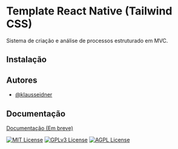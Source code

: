 
# Template React Native (Tailwind CSS)

Sistema de criação e análise de processos estruturado em MVC.

## Instalação


## Autores

- [@klausseidner](https://www.github.com/klausseidner)


## Documentação

[Documentação (Em breve)](#)


[![MIT License](https://img.shields.io/badge/License-MIT-green.svg)](https://choosealicense.com/licenses/mit/)
[![GPLv3 License](https://img.shields.io/badge/License-GPL%20v3-yellow.svg)](https://opensource.org/licenses/)
[![AGPL License](https://img.shields.io/badge/license-AGPL-blue.svg)](http://www.gnu.org/licenses/agpl-3.0)

